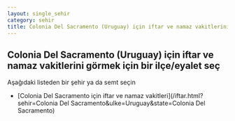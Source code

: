 ```yaml
---
layout: single_sehir
category: sehir
title: Colonia Del Sacramento (Uruguay) için iftar ve namaz vakitlerini görmek için bir ilçe/eyalet seç
---
```



## Colonia Del Sacramento (Uruguay) için iftar ve namaz vakitlerini görmek için bir ilçe/eyalet seç

Aşağıdaki listeden bir şehir ya da semt seçin


* [Colonia Del Sacramento için iftar ve namaz vakitleri](/iftar.html?sehir=Colonia Del Sacramento&ulke=Uruguay&state=Colonia Del Sacramento)
